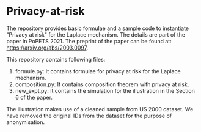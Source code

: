 # Privacy-at-risk

The repository provides basic formulae and a sample code to instantiate "Privacy at risk" for the Laplace mechanism.
The details are part of the paper in PoPETS 2021. The preprint of the paper can be found at: https://arxiv.org/abs/2003.0097.

This repository contains following files:
  1. formule.py: It contains formulae for privacy at risk for the Laplace mechanism.
  2. composition.py: It contains composition theorem with privacy at risk.
  3. new_expt.py: It contains the simulation for the illustration in the Section 6 of the paper. 
  
The illustration makes use of a cleaned sample from US 2000 dataset. We have removed the original IDs from the dataset for the purpose of anonymisation.
